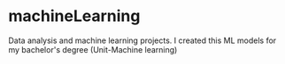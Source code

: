 # machineLearning
Data analysis and machine learning projects.
I created this ML models for my bachelor's degree (Unit-Machine learning)
